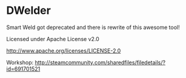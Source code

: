 # DWelder
Smart Weld got deprecated and there is rewrite of this awesome tool!

Licensed under Apache License v2.0

http://www.apache.org/licenses/LICENSE-2.0

Workshop: http://steamcommunity.com/sharedfiles/filedetails/?id=691701521